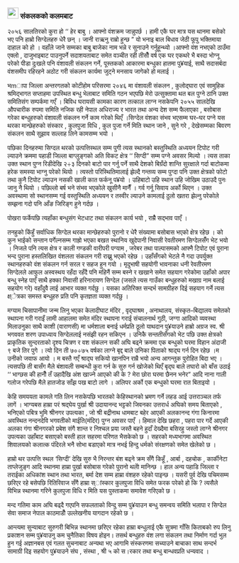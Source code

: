 ### <img src = "https://images.vexels.com/media/users/3/140954/isolated/preview/92c8d4fffeec447a9106b65f8bbf0226-pen-paper-round-icon-by-vexels.png" width="25" height="25" /> संकलकको कलमबाट

२०५६ सालतिरको कुरा हो ‘‘ हेर बाबु । आफ्नो वंशक्रम जान्नुपर्छ । हामी एकै घर मात्र यस थानमा बसेको भए पनि हाम्रो सिग्देलहरु धेरै छन् । जानी राऋनु राम्रो हुन्छ ” यो भनाइ बाल बिधाव जेठी फूपु भक्तिमाया दाहाल को हो । वहाँले जाने सम्मका बाबु बाजेका नाम भन्ने र सुनाउने गर्नुहून्थ्यो ।आफ्नो वंश नभएको ठाउँमा एक्लो , दाजुभाइबाट पाउनुपर्ने सदाशयताबाट समेत वञ्चीत रही तीसौँ वर्ष एक घर एकथरे भै बस्दा भोग्नू परेको पीडा दुःखले पनि वंशावली संकलन गर्ने, पूस्तकको आकारमा बन्धुका हातमा पु¥याई, साथै सदासर्बदा वंशसमीप रहिरहने अठोट गरी संकलन कार्यमा जुट्ने मनसाय जागेको हो मलाई ।

भmापा जिल्ला अन्तरगतको कोटीहोम परिसरमा २०४६ मा वंशावली संकलन , कुलोद्घारा एवं सामुहिक श्रमिद्भागत सप्ताहमा उपस्थित बन्धु भेलाबाट समिति गठन भएपछि मेरो उत्सुक्तामा थत बल पुग्ने ठानि उक्त समितिसंग सम्पर्कमा गएँ । बिविध घरायसी कामका कारण तत्काल लाग्न नसकेपनि २०५५ सालदेखि औपचारीक रुपमा समिति नजिक रही नेपाल अधिराज्य र भारत तथा अन्य देश सम्म फैलाएका , बसोबास गरेका बन्धुहरुको वंशावली संकलन गर्ने काम गरेको थिएँ ।सिग्देल वंशका संभव भएसम्म घर–घर पग्ने यस थरका मान्छेहरुको संस्कार , कुलपुजा विधि , कुल पुजा गर्ने मिति स्थान जाने , सुने गरे , देखेसम्मका बिवरण संकलन साथै सुझाव सल्लाह लिने कामसम्म भयो ।

पछिका दिनहरुमा सिग्दल थरको उत्पत्तिस्थल सम्म पुगी त्यस स्थानको बस्तुस्थिति अध्ययन टिपोट गरी ल्याउने क्रममा पहाडी जिल्ला बाग्लुङ्गको अति विकट क्षेत्र ‘‘ सिग्दी” सम्म पग्ने अवसर मिल्यो । त्यस ताका उक्त स्थान पुग्न रिडीदेखि २÷३ दिनको बाटो पार गर्नु पर्ने साथै देशको बिग्रँदो शान्ति सुरक्षाले गर्दा बाटोकमा हरेक समस्या भाग्नु परेको थियो । त्यस्तो परिस्थितिमालाई झेल्दै गन्तव्य सम्म पुग्दा पनि उक्त क्षेत्रको फोटो तथा कुनै टिपोट ल्याउन नसकी खाली कात फर्कनू प¥यो । उहिबाटो उहि स्थान उहि जोखिम उठाउदै पुनः जानु नै थियो । पछिल्लो बर्ष भने संभव भएकोले खुसीनै मानैँ । गर्व गर्नू सिवाय अर्को थिएन । उक्त अवस्थामा सो स्थानसम्म गई वस्तुस्थिति अध्ययन र तस्वीर ल्याउने कामलाई ठुलो खतरा झेल्नु परेकोले सम्झना गदो पनि आँङ जिरिङ्ग हुने गर्दछ ।

पोखरा फर्केपछि त्यहाँका बन्धुसंग भेटधाट तथा संकलन कार्य भयो , राम्रैै सद्भाव पाएँ ।

तनहुको किंहुँ सर्वाधिक सिग्देल थरका मान्छेहरुको पुरानो र धेरै संख्यामा बसोबास भएको क्षेत्र रहेछ । को कुन भाईको सन्तान पर्गेल्नसम्म गाह्रो भएका बखत स्थानिय खुदेपानी निवासी रेवतीरमण सिग्देलसँँग भेट भयो । निजले पनि त्यस क्षेत्र र काली गण्डकी वारीपरी पग्याम , जरेबर तथा पाल्पासमको आफ्नै टिपोट एवं पुराना भन्द पुराना हस्तलिखित वंशलता संकलन गरी राख्नु भएको रहेछ । उहाँसँगको भेटले नै गदा उपर्युक्त स्थानहरुको वंश संकलन गर्न सरल र सहज हुन गयो । मृदुभाषी सहयोगी भावनाका धनी रेवतीरमण सिग्देलले आफुल अस्वस्थय रहँदा रहँदै पनि महिनैं सम्म बस्ने र खखाने समेत सहयाग गरेकोमा उहाँको अपार बन्धु स्नेह पाएँ साथै हक्का निवासी हरिनारायण सिग्देल (जसले त्यस गाउँका बन्धुहरुको मखाग्र नाम बलाई सहयोग गरे) वहाँदुवै लाई आभार व्यक्त गर्दछु । यसका अतिरिक्त सन्दर्भ सामग्रीहरु दिई सहयाग गर्ने त्यस क्ष्ेत्रका समस्त बन्धुहरु प्रति पनि कृतज्ञता व्यक्त गर्दछु ।

मग्याम चिसापानीमा जन्म लिनु भएका केलादीघाट मंदिर , वृद्घाश्रम , अनाथालय, संस्कृत–बिद्यालय समेतको स्थापना गरी गराइँ लामी आहालमा समेत मंदिर स्थापना गराई संचालनार्थ गुठी,  जग्गा आदिको व्यवस्था मिलाउनुका साथै काशी (वाराणसी) मा धर्मशाला बनाई धर्मप्रति ठूलो याथदान पु¥याउने हाम्रो अग्रज स्व. श्री भगववत शरण उपाध्याय सिग्देललाई नसंझी रहन सकिएन । उनिकै सन्ततीसँगको भेट पछि उक्त क्षेत्रको प्राकृतिक सुन्दरताको दृश्य चित्रण र वश संकलन सकी अघि बढ्ने क्रममा एक बन्धुको घरमा विहान अंदाजी ९ बजे तिर  पुगे । त्यो दिन ती ७०÷७५ वर्षका लाग्ने बृद्द बाले उनिका पिताको श्राद्घ गर्न दिन रहेछ ।म उनीको जवाफ आयो । म बस्तै गएँ श्राद्घ सकियो खानपिन राम्रै भयो अन्य आगन्तुक पुरोहित बिदा भए । त्यसपछि ती बासँग मैले बंशावली सम्बन्धी कुरा गर्न के सुरु गर्न खोजेको थिएँ बृद्घ बाले तघारो को बाँस उठाई ‘‘ भाग्छस की हानौँ तँ उहादैखि अंश खाज्ने आएको की के ? मेरा छोरा घरमा छैनन भनेर” आदि नाना गाली गलोज गरेपछि मैले हातजोड साँझ पख बाटो लागे । अलिपर अर्को एक बन्धुको घरमा रात बिताइयो ।

केहि समययता कामले गति लिन नसकेपछि भारतको केहिस्थानको भ्रमण गर्ने लहड आई उत्तराञ्चल तर्फ लागें । भाग्यबस हाम्रा परं श्रद्घेय पुर्खा श्री उदायानन्द भट्टको जिवनका उत्तरार्ध अघिको समय बिताएको , भनिएको पबित्र भुमि श्रीनगर उपत्यका , जो श्री बद्रीनाथ धामबाट बहेर आएकी अलकानन्द गंगा किनारमा अवस्थित  नन्दनदेवि भगवतीको माईति(मंदिर) पुग्न अवसर पाएँ । हिमाल देखि छहरा , पहरा पार गर्दे आएकी अलका गंगा श्रीनगरको प्रबेश संगै शान्त र निश्चल प्रया जस्तै बहने हुदाँ देख्दैमा बसिरहु जस्तो लाग्ने श्रीनगर उपत्यका उहाँबाट बसाएको बस्ती हाल सहरमा परिणत भैसकेको  छ । सहरको मध्यभागमा अवस्थित शिवालयको कलात्क पंदिरले भनै सोभा बडाएको मात्र नभई हिन्दु धर्मको संरक्षणको समेत खेलेको छ ।

हाम्रो थर उत्पत्ति स्थल ‘सिग्दी’ देखि सुरु भै निरन्तर बंश बढ्ने क्रम सँगै किहूँ , आर्बा , दहचोक , कार्कीनेटा  ताप्लेजुङ्ग आदि स्थानमा हाम्रा पुर्खा बसोबास गरेको पुरानो थलोे मानिन्छ । हाल अन्य पहाडि जिल्ला र तराईका अधिकांश स्थान तथा भारत, बर्मा देश सम्म हाम्रा वंशहरु रहेको पाइन्छ । यसरी पुर्व देखि पचिमसम्म छरिएर रहे  बसेपछि रितिरिवाज सँगै हाम्रा स्ांस्कार कुलपुजा विधि समेत फरक परेको हो कि ?
       त्यसैले विभिन्न स्थानमा गरिने कुलपुजा विधि र मिति यस पुस्ताकमा समावेश गरिएको छ ।
       
मन्द गतिमा काम अघि बढ्दै गएपनि सफलताको विन्दु सम्म पु¥याउन  बन्धु समन्वय समिति भलापा र सिग्देल सेवा समाज नेपाल काठमाडौँ उल्लेखनीय यागदान रहेको छ ।

आन्त्यमा सुन्याबाट सुरुगरी बिभिन्न स्थानमा छरिएर रहेका हाम्रा बन्धुलाई एकै सुत्रमा गाँसि किताबको रुप लिनु प्रकाशन सम्म पु¥याउनु कम चुनैतिका विषय होइन। तसर्थ बन्धुहरु वंश लगा संकलन तथा निर्माण गर्दा भुल हुन गई अज्ञानबस एवं गलत सुचनाबाट अन्यथा भए आगामि संस्करणमा सच्याउने बाचाका साथ सन्दर्भ सामाग्री दिइ सहयोग पु¥याउने  संघ , संस्था , श्री ५ को स।रकार तथा बन्धु बान्धवप्रति धन्यवाद ।















